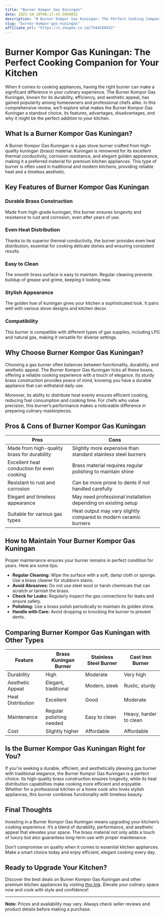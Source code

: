 ```yaml
---
title: "Burner Kompor Gas Kuningan"
date: 2025-10-10T06:17:43.596905Z
description: "# Burner Kompor Gas Kuningan: The Perfect Cooking Companion for Your Kitchen..."
slug: "burner-kompor-gas-kuningan"
affiliate_url: "https://s.shopee.co.id/7V44C68VX2"
---
```

# Burner Kompor Gas Kuningan: The Perfect Cooking Companion for Your Kitchen

When it comes to cooking appliances, having the right burner can make a significant difference in your culinary experience. The Burner Kompor Gas Kuningan, known for its durability, efficiency, and aesthetic appeal, has gained popularity among homeowners and professional chefs alike. In this comprehensive review, we’ll explore what makes the Burner Kompor Gas Kuningan a standout choice, its features, advantages, disadvantages, and why it might be the perfect addition to your kitchen.

## What Is a Burner Kompor Gas Kuningan?

A Burner Kompor Gas Kuningan is a gas stove burner crafted from high-quality kuningan (brass) material. Kuningan is renowned for its excellent thermal conductivity, corrosion resistance, and elegant golden appearance, making it a preferred material for premium kitchen appliances. This type of burner is often used in traditional and modern kitchens, providing reliable heat and a timeless aesthetic.

## Key Features of Burner Kompor Gas Kuningan

### Durable Brass Construction
Made from high-grade kuningan, this burner ensures longevity and resistance to rust and corrosion, even after years of use.

### Even Heat Distribution
Thanks to its superior thermal conductivity, the burner provides even heat distribution, essential for cooking delicate dishes and ensuring consistent results.

### Easy to Clean
The smooth brass surface is easy to maintain. Regular cleaning prevents buildup of grease and grime, keeping it looking new.

### Stylish Appearance
The golden hue of kuningan gives your kitchen a sophisticated look. It pairs well with various stove designs and kitchen decor.

### Compatibility
This burner is compatible with different types of gas supplies, including LPG and natural gas, making it versatile for diverse settings.

## Why Choose Burner Kompor Gas Kuningan?

Choosing a gas burner often balances between functionality, durability, and aesthetic appeal. The Burner Kompor Gas Kuningan ticks all these boxes, offering a reliable cooking experience with a touch of elegance. Its sturdy brass construction provides peace of mind, knowing you have a durable appliance that can withstand daily use.

Moreover, its ability to distribute heat evenly ensures efficient cooking, reducing fuel consumption and cooking time. For chefs who value precision, this burner’s performance makes a noticeable difference in preparing culinary masterpieces.

## Pros & Cons of Burner Kompor Gas Kuningan

| **Pros** | **Cons** |
| --- | --- |
| Made from high-quality brass for durability | Slightly more expensive than standard stainless steel burners |
| Excellent heat conduction for even cooking | Brass material requires regular polishing to maintain shine |
| Resistant to rust and corrosion | Can be more prone to dents if not handled carefully |
| Elegant and timeless appearance | May need professional installation depending on existing setup |
| Suitable for various gas types | Heat output may vary slightly compared to modern ceramic burners |

## How to Maintain Your Burner Kompor Gas Kuningan

Proper maintenance ensures your burner remains in perfect condition for years. Here are some tips:

- **Regular Cleaning:** Wipe the surface with a soft, damp cloth or sponge. Use a brass cleaner for stubborn stains.
- **Avoid Abrasives:** Do not use steel wool or harsh chemicals that can scratch or tarnish the brass.
- **Check for Leaks:** Regularly inspect the gas connections for leaks and ensure safety.
- **Polishing:** Use a brass polish periodically to maintain its golden shine.
- **Handle with Care:** Avoid dropping or knocking the burner to prevent dents.

## Comparing Burner Kompor Gas Kuningan with Other Types

| Feature | Brass Kuningan Burner | Stainless Steel Burner | Cast Iron Burner |
| --- | --- | --- | --- |
| Durability | High | Moderate | Very high |
| Aesthetic Appeal | Elegant, traditional | Modern, sleek | Rustic, sturdy |
| Heat Distribution | Excellent | Good | Moderate |
| Maintenance | Regular polishing needed | Easy to clean | Heavy, harder to clean |
| Cost | Slightly higher | Affordable | Affordable |

## Is the Burner Kompor Gas Kuningan Right for You?

If you're seeking a durable, efficient, and aesthetically pleasing gas burner with traditional elegance, the Burner Kompor Gas Kuningan is a perfect choice. Its high-quality brass construction ensures longevity, while its heat distribution capabilities make cooking more efficient and enjoyable. Whether for a professional kitchen or a home cook who loves stylish appliances, this burner combines functionality with timeless beauty.

## Final Thoughts

Investing in a Burner Kompor Gas Kuningan means upgrading your kitchen’s cooking experience. It’s a blend of durability, performance, and aesthetic appeal that elevates your space. The brass material not only adds a touch of luxury but also guarantees long-term use with proper maintenance.

Don't compromise on quality when it comes to essential kitchen appliances. Make a smart choice today and enjoy efficient, elegant cooking every day.

## Ready to Upgrade Your Kitchen?

Discover the best deals on Burner Kompor Gas Kuningan and other premium kitchen appliances by visiting [this link](https://s.shopee.co.id/7V44C68VX2). Elevate your culinary space now and cook with style and confidence!

---
**Note:** Prices and availability may vary. Always check seller reviews and product details before making a purchase.